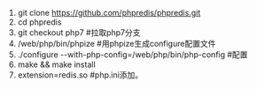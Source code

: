 1. git clone https://github.com/phpredis/phpredis.git
2. cd phpredis
3. git checkout php7 #拉取php7分支
4. /web/php/bin/phpize #用phpize生成configure配置文件
5. ./configure --with-php-config=/web/php/bin/php-config  #配置
6. make && make install
7. extension=redis.so #php.ini添加。